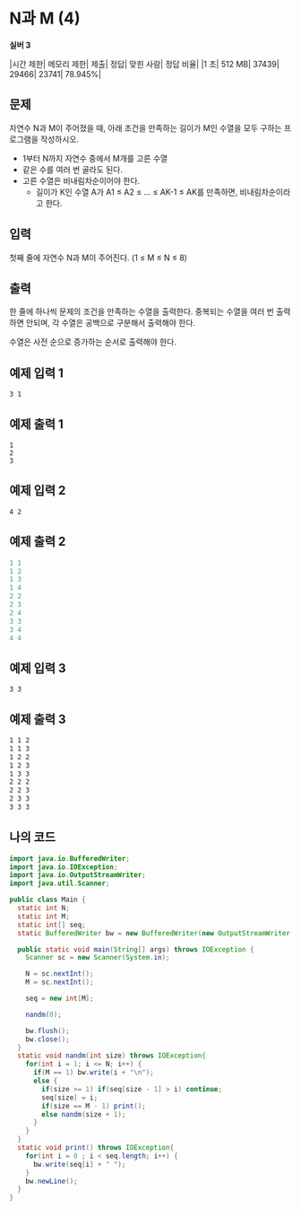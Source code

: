 # N과 M (4)

**실버 3**

|시간 제한|	메모리 제한|	제출|	정답|	맞힌 사람|	정답 비율|
|1 초|	512 MB|	37439|	29466|	23741|	78.945%|

## 문제

자연수 N과 M이 주어졌을 때, 아래 조건을 만족하는 길이가 M인 수열을 모두 구하는 프로그램을 작성하시오.

- 1부터 N까지 자연수 중에서 M개를 고른 수열
- 같은 수를 여러 번 골라도 된다.
- 고른 수열은 비내림차순이어야 한다. 
  - 길이가 K인 수열 A가 A1 ≤ A2 ≤ ... ≤ AK-1 ≤ AK를 만족하면, 비내림차순이라고 한다.

## 입력

첫째 줄에 자연수 N과 M이 주어진다. (1 ≤ M ≤ N ≤ 8)

## 출력 

한 줄에 하나씩 문제의 조건을 만족하는 수열을 출력한다. 중복되는 수열을 여러 번 출력하면 안되며, 각 수열은 공백으로 구분해서 출력해야 한다.

수열은 사전 순으로 증가하는 순서로 출력해야 한다.

## 예제 입력 1

```
3 1
```

## 예제 출력 1

```
1
2
3
```

## 예제 입력 2

```
4 2
```

## 예제 출력 2

```java
1 1
1 2
1 3
1 4
2 2
2 3
2 4
3 3
3 4
4 4
```

## 예제 입력 3

```
3 3
```

## 예제 출력 3

```1 1 1
1 1 2
1 1 3
1 2 2
1 2 3
1 3 3
2 2 2
2 2 3
2 3 3
3 3 3
```

## 나의 코드

```java
import java.io.BufferedWriter;
import java.io.IOException;
import java.io.OutputStreamWriter;
import java.util.Scanner;

public class Main {
  static int N;
  static int M;
  static int[] seq;
  static BufferedWriter bw = new BufferedWriter(new OutputStreamWriter(System.out));

  public static void main(String[] args) throws IOException {
    Scanner sc = new Scanner(System.in);

    N = sc.nextInt();
    M = sc.nextInt();

    seq = new int[M];

    nandm(0);

    bw.flush();
    bw.close();
  }
  static void nandm(int size) throws IOException{
    for(int i = 1; i <= N; i++) {
      if(M == 1) bw.write(i + "\n");
      else {
        if(size >= 1) if(seq[size - 1] > i) continue;
        seq[size] = i;
        if(size == M - 1) print();
        else nandm(size + 1);
      }
    }
  }
  static void print() throws IOException{
    for(int i = 0 ; i < seq.length; i++) {
      bw.write(seq[i] + " ");
    }
    bw.newLine();
  }
}
```